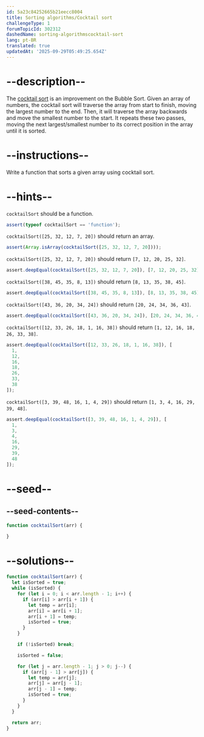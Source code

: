 ```yaml
---
id: 5a23c84252665b21eecc8004
title: Sorting algorithms/Cocktail sort
challengeType: 1
forumTopicId: 302312
dashedName: sorting-algorithmscocktail-sort
lang: pt-BR
translated: true
updatedAt: '2025-09-29T05:49:25.654Z'
---
```


# --description--

The <a href="https://rosettacode.org/wiki/Sorting_algorithms/Cocktail_sort" target="_blank" rel="noopener noreferrer nofollow">cocktail sort</a> is an improvement on the Bubble Sort. Given an array of numbers, the cocktail sort will traverse the array from start to finish, moving the largest number to the end. Then, it will traverse the array backwards and move the smallest number to the start. It repeats these two passes, moving the next largest/smallest number to its correct position in the array until it is sorted.

# --instructions--

Write a function that sorts a given array using cocktail sort.

# --hints--

`cocktailSort` should be a function.

```js
assert(typeof cocktailSort == 'function');
```

`cocktailSort([25, 32, 12, 7, 20])` should return an array.

```js
assert(Array.isArray(cocktailSort([25, 32, 12, 7, 20])));
```

`cocktailSort([25, 32, 12, 7, 20])` should return `[7, 12, 20, 25, 32]`.

```js
assert.deepEqual(cocktailSort([25, 32, 12, 7, 20]), [7, 12, 20, 25, 32]);
```

`cocktailSort([38, 45, 35, 8, 13])` should return `[8, 13, 35, 38, 45]`.

```js
assert.deepEqual(cocktailSort([38, 45, 35, 8, 13]), [8, 13, 35, 38, 45]);
```

`cocktailSort([43, 36, 20, 34, 24])` should return `[20, 24, 34, 36, 43]`.

```js
assert.deepEqual(cocktailSort([43, 36, 20, 34, 24]), [20, 24, 34, 36, 43]);
```

`cocktailSort([12, 33, 26, 18, 1, 16, 38])` should return `[1, 12, 16, 18, 26, 33, 38]`.

```js
assert.deepEqual(cocktailSort([12, 33, 26, 18, 1, 16, 38]), [
  1,
  12,
  16,
  18,
  26,
  33,
  38
]);
```

`cocktailSort([3, 39, 48, 16, 1, 4, 29])` should return `[1, 3, 4, 16, 29, 39, 48]`.

```js
assert.deepEqual(cocktailSort([3, 39, 48, 16, 1, 4, 29]), [
  1,
  3,
  4,
  16,
  29,
  39,
  48
]);
```

# --seed--

## --seed-contents--

```js
function cocktailSort(arr) {

}
```

# --solutions--

```js
function cocktailSort(arr) {
  let isSorted = true;
  while (isSorted) {
    for (let i = 0; i < arr.length - 1; i++) {
      if (arr[i] > arr[i + 1]) {
        let temp = arr[i];
        arr[i] = arr[i + 1];
        arr[i + 1] = temp;
        isSorted = true;
      }
    }

    if (!isSorted) break;

    isSorted = false;

    for (let j = arr.length - 1; j > 0; j--) {
      if (arr[j - 1] > arr[j]) {
        let temp = arr[j];
        arr[j] = arr[j - 1];
        arr[j - 1] = temp;
        isSorted = true;
      }
    }
  }

  return arr;
}
```
